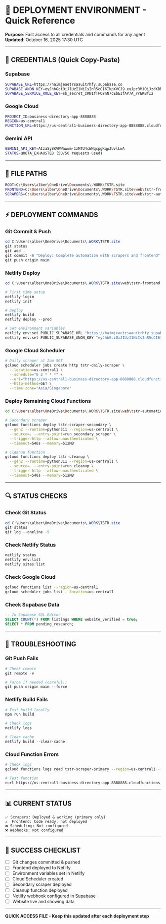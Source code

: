 # 🔧 DEPLOYMENT ENVIRONMENT - Quick Reference

**Purpose**: Fast access to all credentials and commands for any agent  
**Updated**: October 16, 2025 17:30 UTC

---

## 🔑 CREDENTIALS (Quick Copy-Paste)

### Supabase
```bash
SUPABASE_URL=https://haimjeaetrsaauitrhfy.supabase.co
SUPABASE_ANON_KEY=eyJhbGciOiJIUzI1NiIsInR5cCI6IkpXVCJ9.eyJpc3MiOiJzdXBhYmFzZSIsInJlZiI6ImhhaW1qZWFldHJzYWF1aXRyaGZ5Iiwicm9sZSI6ImFub24iLCJpYXQiOjE3NjAwNjAxNTksImV4cCI6MjA3NTYzNjE1OX0.1SoHZoMAeap4p2Fy4HxzHJ4IRZWZ78VamGd0JWQ0OqM
SUPABASE_SERVICE_ROLE_KEY=sb_secret_zRN1fTFOYnN7cEbEIfAP7A_YrEKBfI2
```

### Google Cloud
```bash
PROJECT_ID=business-directory-app-8888888
REGION=us-central1
FUNCTION_URL=https://us-central1-business-directory-app-8888888.cloudfunctions.net/tstr-scraper-primary
```

### Gemini API
```bash
GEMINI_API_KEY=AIzaSyBKVKWawwm-1zMTU4cWNqcpgKqpJUvlLwA
STATUS=QUOTA_EXHAUSTED (50/50 requests used)
```

---

## 📂 FILE PATHS

```bash
ROOT=C:\Users\alber\OneDrive\Documents\.WORK\TSTR.site
FRONTEND=C:\Users\alber\OneDrive\Documents\.WORK\TSTR.site\web\tstr-frontend
SCRAPERS=C:\Users\alber\OneDrive\Documents\.WORK\TSTR.site\web\tstr-automation
```

---

## ⚡ DEPLOYMENT COMMANDS

### Git Commit & Push
```powershell
cd C:\Users\alber\OneDrive\Documents\.WORK\TSTR.site
git status
git add .
git commit -m "Deploy: Complete automation with scrapers and frontend"
git push origin main
```

### Netlify Deploy
```powershell
cd C:\Users\alber\OneDrive\Documents\.WORK\TSTR.site\web\tstr-frontend

# First time setup
netlify login
netlify init

# Deploy
netlify build
netlify deploy --prod

# Set environment variables
netlify env:set PUBLIC_SUPABASE_URL "https://haimjeaetrsaauitrhfy.supabase.co"
netlify env:set PUBLIC_SUPABASE_ANON_KEY "eyJhbGciOiJIUzI1NiIsInR5cCI6IkpXVCJ9.eyJpc3MiOiJzdXBhYmFzZSIsInJlZiI6ImhhaW1qZWFldHJzYWF1aXRyaGZ5Iiwicm9sZSI6ImFub24iLCJpYXQiOjE3NjAwNjAxNTksImV4cCI6MjA3NTYzNjE1OX0.1SoHZoMAeap4p2Fy4HxzHJ4IRZWZ78VamGd0JWQ0OqM"
```

### Google Cloud Scheduler
```bash
# Daily scraper at 2am SGT
gcloud scheduler jobs create http tstr-daily-scraper \
  --location=us-central1 \
  --schedule="0 2 * * *" \
  --uri="https://us-central1-business-directory-app-8888888.cloudfunctions.net/tstr-scraper-primary" \
  --http-method=GET \
  --time-zone="Asia/Singapore"
```

### Deploy Remaining Cloud Functions
```bash
cd C:\Users\alber\OneDrive\Documents\.WORK\TSTR.site\web\tstr-automation

# Secondary scraper
gcloud functions deploy tstr-scraper-secondary \
  --gen2 --runtime=python311 --region=us-central1 \
  --source=. --entry-point=run_secondary_scraper \
  --trigger-http --allow-unauthenticated \
  --timeout=540s --memory=512MB

# Cleanup function
gcloud functions deploy tstr-cleanup \
  --gen2 --runtime=python311 --region=us-central1 \
  --source=. --entry-point=run_cleanup \
  --trigger-http --allow-unauthenticated \
  --timeout=540s --memory=512MB
```

---

## 🔍 STATUS CHECKS

### Check Git Status
```powershell
cd C:\Users\alber\OneDrive\Documents\.WORK\TSTR.site
git status
git log --oneline -5
```

### Check Netlify Status
```powershell
netlify status
netlify env:list
netlify sites:list
```

### Check Google Cloud
```bash
gcloud functions list --region=us-central1
gcloud scheduler jobs list --location=us-central1
```

### Check Supabase Data
```sql
-- In Supabase SQL Editor
SELECT COUNT(*) FROM listings WHERE website_verified = true;
SELECT * FROM pending_research;
```

---

## 🔧 TROUBLESHOOTING

### Git Push Fails
```powershell
# Check remote
git remote -v

# Force if needed (careful!)
git push origin main --force
```

### Netlify Build Fails
```powershell
# Test build locally
npm run build

# Check logs
netlify logs

# Clear cache
netlify build --clear-cache
```

### Cloud Function Errors
```bash
# Check logs
gcloud functions logs read tstr-scraper-primary --region=us-central1 --limit=50

# Test function
curl https://us-central1-business-directory-app-8888888.cloudfunctions.net/tstr-scraper-primary
```

---

## 📊 CURRENT STATUS

```
✅ Scrapers: Deployed & working (primary only)
⚠️  Frontend: Code ready, not deployed
❌ Scheduling: Not configured
❌ Webhooks: Not configured
```

---

## 🎯 SUCCESS CHECKLIST

- [ ] Git changes committed & pushed
- [ ] Frontend deployed to Netlify
- [ ] Environment variables set in Netlify
- [ ] Cloud Scheduler created
- [ ] Secondary scraper deployed
- [ ] Cleanup function deployed
- [ ] Netlify webhook configured in Supabase
- [ ] Website live and showing data

---

**QUICK ACCESS FILE - Keep this updated after each deployment step**
